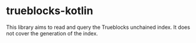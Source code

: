 # trueblocks-kotlin
This library aims to read and query the Trueblocks unchained index. It does not cover the generation of the index.
